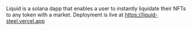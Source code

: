 Liquid is a solana dapp that enables a user to instantly liquidate their NFTs to any token with a market.
Deployment is live at https://liquid-steel.vercel.app